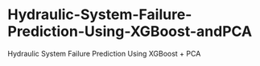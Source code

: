 # Hydraulic-System-Failure-Prediction-Using-XGBoost-andPCA
Hydraulic System Failure Prediction Using XGBoost + PCA
